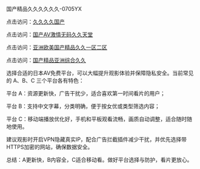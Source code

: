 国产精品久久久久久久-0705YX

点击访问：<a href="https://vassv.pages.dev/">久久久久国产</a>

点击访问：<a href="https://gsd-agv.pages.dev/">国产AV激情无码久久天堂</a>

点击访问：<a href="https://gda-c7m.pages.dev/">亚洲欧美国产精品久久一区二区</a>

点击访问：<a href="https://tfda.pages.dev/">国产精品亚洲综合久久</a>

选择合适的日本AV免费平台，可以大幅提升观影体验并保障隐私安全。当前常见的 A、B、C 三个平台各有特色：

平台 A：资源更新快，广告干扰少，适合喜欢第一时间看片的用户；

平台 B：支持中文字幕，分类明确，便于按女优或类型筛选内容；

平台 C：移动端播放优化好，手机和平板观看流畅，画质自动调整，适合随时随地使用。

建议观影时开启VPN隐藏真实IP，配合广告拦截插件减少干扰，并优先选择带HTTPS加密的网站，确保数据安全。

总结：A更新快，B内容全，C适合移动看。做好平台选择与防护，看片更放心。

<span style="display:none;">[Canonical link](https://github.com/nam20250705/so50 ）</span>
